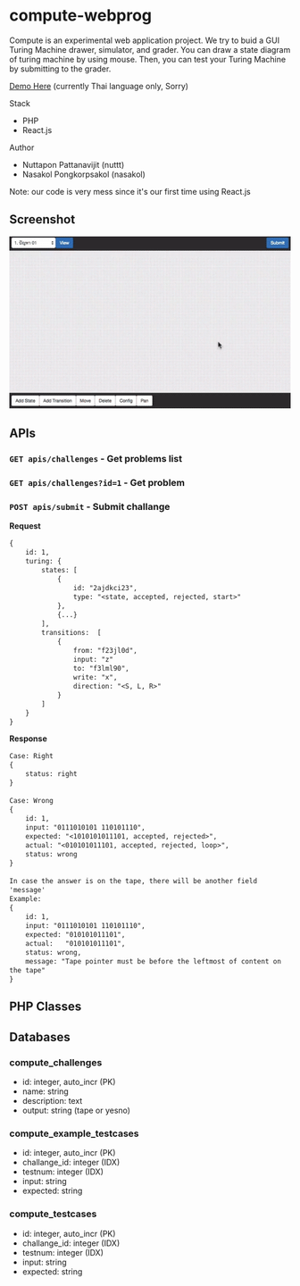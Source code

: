 # compute-webprog

Compute is an experimental web application project. We try to buid a GUI Turing Machine drawer, simulator, and grader. You can draw a state diagram of turing machine by using mouse. Then, you can test your Turing Machine by submitting to the grader.

[Demo Here](http://compute2.azurewebsites.net/) (currently Thai language only, Sorry)

Stack
- PHP
- React.js

Author
- Nuttapon Pattanavijit (nuttt)
- Nasakol Pongkorpsakol (nasakol)

Note: our code is very mess since it's our first time using React.js

## Screenshot
![image](screenshot.gif)


## APIs

### `GET apis/challenges` - Get problems list

### `GET apis/challenges?id=1` - Get problem

### `POST apis/submit` - Submit challange

**Request**

	{
		id: 1,
		turing: {
			states: [
				{
					id: "2ajdkci23",
					type: "<state, accepted, rejected, start>"
				},
				{...}
			], 
			transitions:  [
				{
					from: "f23jl0d",
					input: "z"
					to: "f3lml90",
					write: "x",
					direction: "<S, L, R>"
				}
			]
		}
	}

**Response**

	Case: Right
	{
		status: right
	}

	Case: Wrong
	{
		id: 1,
		input: "0111010101 110101110",
		expected: "<1010101011101, accepted, rejected>",
		actual: "<010101011101, accepted, rejected, loop>",
		status: wrong
	}
	
	In case the answer is on the tape, there will be another field 'message'
	Example:
	{
		id: 1,
		input: "0111010101 110101110",
		expected: "010101011101",
		actual:   "010101011101",
		status: wrong,
		message: "Tape pointer must be before the leftmost of content on the tape"
	}
	
	
## PHP Classes



## Databases

### compute_challenges

- id: integer, auto_incr (PK)
- name: string
- description: text
- output: string (tape or yesno)

### compute_example_testcases

- id: integer, auto_incr (PK)
- challange_id: integer (IDX)
- testnum: integer (IDX)
- input: string
- expected: string

### compute_testcases

- id: integer, auto_incr (PK)
- challange_id: integer (IDX)
- testnum: integer (IDX)
- input: string
- expected: string

